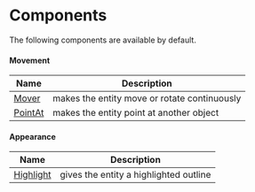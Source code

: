 # Components

The following components are available by default.

#### Movement

| Name | Description |
|---|---|
| [Mover](component_mover.md) | makes the entity move or rotate continuously |
| [PointAt](component_pointat.md) | makes the entity point at another object |

#### Appearance

| Name | Description |
|---|---|
| [Highlight](component_highlight.md) | gives the entity a highlighted outline |
